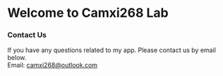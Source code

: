 # Welcome to Camxi268 Lab

### Contact Us<br>
If you have any questions related to my app. Please contact us by email below.<br>
Email: <camxi268@outlook.com>
